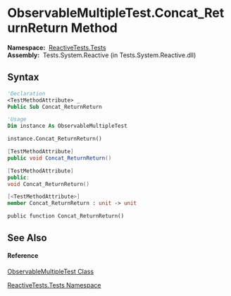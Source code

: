 # ObservableMultipleTest.Concat\_ReturnReturn Method

**Namespace:**  [ReactiveTests.Tests](ReactiveTests.Tests\ReactiveTests.Tests.md)  
**Assembly:**  Tests.System.Reactive (in Tests.System.Reactive.dll)

## Syntax

```vb
'Declaration
<TestMethodAttribute> _
Public Sub Concat_ReturnReturn
```

```vb
'Usage
Dim instance As ObservableMultipleTest

instance.Concat_ReturnReturn()
```

```csharp
[TestMethodAttribute]
public void Concat_ReturnReturn()
```

```c++
[TestMethodAttribute]
public:
void Concat_ReturnReturn()
```

```fsharp
[<TestMethodAttribute>]
member Concat_ReturnReturn : unit -> unit 
```

```jscript
public function Concat_ReturnReturn()
```

## See Also

#### Reference

[ObservableMultipleTest Class](ObservableMultipleTest\ObservableMultipleTest.md)

[ReactiveTests.Tests Namespace](ReactiveTests.Tests\ReactiveTests.Tests.md)




